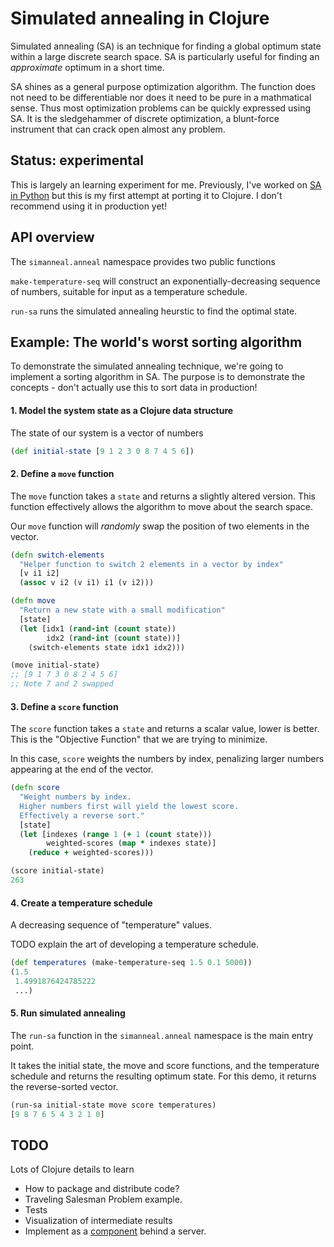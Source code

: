 # Simulated annealing in Clojure

Simulated annealing (SA) is an technique for finding a global optimum state within
a large discrete search space. SA is particularly useful for finding an *approximate* optimum in a short time.

SA shines as a general purpose optimization algorithm. The function does not need to be differentiable
nor does it need to be pure in a mathmatical sense.
Thus most optimization problems can be quickly expressed using SA. It is the sledgehammer of
discrete optimization, a blunt-force instrument that can crack open almost any problem.


## Status: experimental

This is largely an learning experiment for me.
Previously, I've worked on [SA in Python](https://github.com/perrygeo/simanneal) but this is
my first attempt at porting it to Clojure. I don't recommend using it in production yet!

## API overview

The `simanneal.anneal` namespace provides two public functions

`make-temperature-seq` will construct an exponentially-decreasing sequence of numbers, suitable for input
as a temperature schedule.

`run-sa` runs the simulated annealing heurstic to find the optimal state.


## Example: The world's worst sorting algorithm

To demonstrate the simulated
annealing technique, we're going to implement a sorting algorithm in SA.
The purpose is to demonstrate the concepts - don't actually use this to sort data in production!


#### 1. Model the system state as a Clojure data structure

The state of our system is a vector of numbers

```clojure
(def initial-state [9 1 2 3 0 8 7 4 5 6])
```

#### 2. Define a `move` function

The `move` function takes a `state` and returns a slightly altered version.
This function effectively allows the algorithm to move about the search space.

Our `move` function will *randomly* swap the position of two elements in the vector.

```clojure
(defn switch-elements
  "Helper function to switch 2 elements in a vector by index"
  [v i1 i2]
  (assoc v i2 (v i1) i1 (v i2)))

(defn move
  "Return a new state with a small modification"
  [state]
  (let [idx1 (rand-int (count state))
        idx2 (rand-int (count state))]
    (switch-elements state idx1 idx2)))

(move initial-state)
;; [9 1 7 3 0 8 2 4 5 6]
;; Note 7 and 2 swapped
```

#### 3. Define a `score` function

The `score` function takes a `state` and returns a scalar value, lower is better.
This is the "Objective Function" that we are trying to minimize.

In this case, `score` weights the numbers by index, penalizing larger numbers
appearing at the end of the vector.

```clojure
(defn score
  "Weight numbers by index.
  Higher numbers first will yield the lowest score.
  Effectively a reverse sort."
  [state]
  (let [indexes (range 1 (+ 1 (count state)))
        weighted-scores (map * indexes state)]
    (reduce + weighted-scores)))

(score initial-state)
263
```

#### 4. Create a temperature schedule

A decreasing sequence of "temperature" values.

TODO explain the art of developing a temperature schedule.

```clojure
(def temperatures (make-temperature-seq 1.5 0.1 5000))
(1.5
 1.4991876424785222
 ...)
```

#### 5. Run simulated annealing

The `run-sa` function in the `simanneal.anneal` namespace is the main entry point.

It takes the initial state, the move and score functions, and the temperature schedule and
returns the resulting optimum state. For this demo, it returns the reverse-sorted vector.

```clojure
(run-sa initial-state move score temperatures)
[9 8 7 6 5 4 3 2 1 0]
```



## TODO

Lots of Clojure details to learn

* How to package and distribute code?
* Traveling Salesman Problem example.
* Tests
* Visualization of intermediate results
* Implement as a [component](https://github.com/stuartsierra/component) behind a server.
